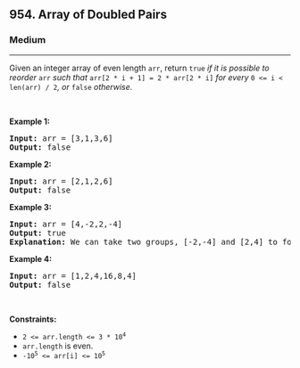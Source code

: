 <h2>954. Array of Doubled Pairs</h2><h3>Medium</h3><hr><div><p>Given an integer array of even length <code>arr</code>, return <code>true</code><em> if it is possible to reorder </em><code>arr</code><em> such that </em><code>arr[2 * i + 1] = 2 * arr[2 * i]</code><em> for every </em><code>0 &lt;= i &lt; len(arr) / 2</code><em>, or </em><code>false</code><em> otherwise</em>.</p>

<p>&nbsp;</p>
<p><strong>Example 1:</strong></p>

<pre><strong>Input:</strong> arr = [3,1,3,6]
<strong>Output:</strong> false
</pre>

<p><strong>Example 2:</strong></p>

<pre><strong>Input:</strong> arr = [2,1,2,6]
<strong>Output:</strong> false
</pre>

<p><strong>Example 3:</strong></p>

<pre><strong>Input:</strong> arr = [4,-2,2,-4]
<strong>Output:</strong> true
<strong>Explanation:</strong> We can take two groups, [-2,-4] and [2,4] to form [-2,-4,2,4] or [2,4,-2,-4].
</pre>

<p><strong>Example 4:</strong></p>

<pre><strong>Input:</strong> arr = [1,2,4,16,8,4]
<strong>Output:</strong> false
</pre>

<p>&nbsp;</p>
<p><strong>Constraints:</strong></p>

<ul>
	<li><code>2 &lt;= arr.length &lt;= 3 * 10<sup style="">4</sup></code></li>
	<li><code>arr.length</code> is even.</li>
	<li><code>-10<sup style="">5</sup> &lt;= arr[i] &lt;= 10<sup style="">5</sup></code></li>
</ul>
</div>